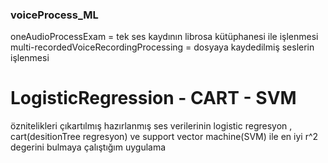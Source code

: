 ### voiceProcess_ML

oneAudioProcessExam = tek ses kaydının librosa kütüphanesi ile işlenmesi
multi-recordedVoiceRecordingProcessing = dosyaya kaydedilmiş seslerin işlenmesi 

# LogisticRegression - CART - SVM 

  öznitelikleri çıkartılmış hazırlanmış ses verilerinin  logistic regresyon , cart(desitionTree regresyon) ve support vector machine(SVM)  ile en iyi r^2 degerini bulmaya çalıştığım uygulama  

